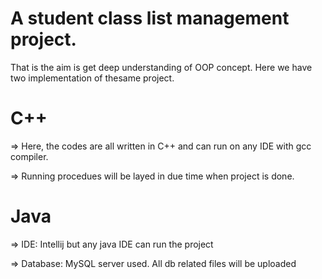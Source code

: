 # A student class list management project.
That is the aim is get deep understanding of OOP concept. 
Here we have two implementation of thesame project.
# C++
=> Here, the codes are all written in C++ and can run on any IDE with gcc compiler.

=> Running procedues will be layed in due time when project is done.

# Java 
=> IDE: Intellij but any java IDE can run the project


=> Database: MySQL server used. All db related files will be uploaded



